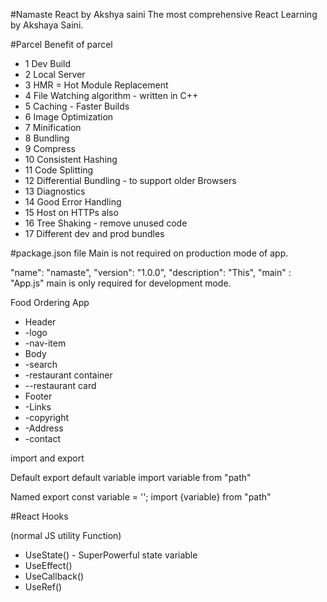 #Namaste React by Akshya saini
The most comprehensive React Learning by Akshaya Saini.

#Parcel
Benefit of parcel

- 1 Dev Build
- 2 Local Server
- 3 HMR = Hot Module Replacement
- 4 File Watching algorithm - written in C++
- 5 Caching - Faster Builds
- 6 Image Optimization
- 7 Minification
- 8 Bundling
- 9 Compress
- 10 Consistent Hashing
- 11 Code Splitting
- 12 Differential Bundling - to support older Browsers
- 13 Diagnostics
- 14 Good Error Handling
- 15 Host on HTTPs also
- 16 Tree Shaking - remove unused code
- 17 Different dev and prod bundles

#package.json file
Main is not required on production mode of app.

"name": "namaste",
"version": "1.0.0",
"description": "This",
"main" : "App.js"
main is only required for development mode.

Food Ordering App

- Header
- -logo
- -nav-item
- Body
- -search
- -restaurant container
- --restaurant card
- Footer
- -Links
- -copyright
- -Address
- -contact

import and export

Default
export default variable
import variable from "path"

Named
export const variable = '';
import {variable} from "path"

#React Hooks

(normal JS utility Function)

- UseState() - SuperPowerful state variable
- UseEffect()
- UseCallback()
- UseRef()
